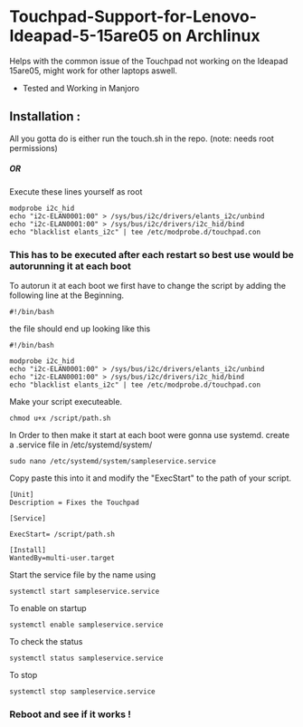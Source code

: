 # Touchpad-Support-for-Lenovo-Ideapad-5-15are05 on Archlinux
Helps with the common issue of the Touchpad not working on the Ideapad 15are05, might work for other laptops aswell.
* Tested and Working in Manjoro


## Installation :

All you gotta do is either run the touch.sh in the repo. (note: needs root permissions)

##### OR

Execute these lines yourself as root

```
modprobe i2c_hid
echo "i2c-ELAN0001:00" > /sys/bus/i2c/drivers/elants_i2c/unbind
echo "i2c-ELAN0001:00" > /sys/bus/i2c/drivers/i2c_hid/bind
echo "blacklist elants_i2c" | tee /etc/modprobe.d/touchpad.con
```

### This has to be executed after each restart so best use would be autorunning it at each boot

To autorun it at each boot we first have to change the script by adding the following line at the Beginning.

```
#!/bin/bash
```

the file should end up looking like this

```
#!/bin/bash

modprobe i2c_hid
echo "i2c-ELAN0001:00" > /sys/bus/i2c/drivers/elants_i2c/unbind
echo "i2c-ELAN0001:00" > /sys/bus/i2c/drivers/i2c_hid/bind
echo "blacklist elants_i2c" | tee /etc/modprobe.d/touchpad.con
```

Make your script executeable.

```
chmod u+x /script/path.sh
```


In Order to then make it start at each boot were gonna use systemd.
create a .service file in /etc/systemd/system/

```
sudo nano /etc/systemd/system/sampleservice.service
```
Copy paste this into it and modify the "ExecStart" to the path of your script.

```
[Unit]
Description = Fixes the Touchpad

[Service]

ExecStart= /script/path.sh

[Install]
WantedBy=multi-user.target

```
Start the service file by the name using
```
systemctl start sampleservice.service
```
To enable on startup 
```
systemctl enable sampleservice.service
```
To check the status
```
systemctl status sampleservice.service
```
To stop 
```
systemctl stop sampleservice.service
```

### Reboot and see if it works !





